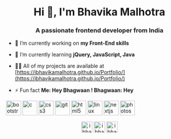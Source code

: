<h1 align="center">Hi 👋, I'm Bhavika Malhotra</h1>
<h3 align="center">A passionate frontend developer from India</h3>

- 🔭 I’m currently working on **my Front-End skills**

- 🌱 I’m currently learning **jQuery, JavaScript, Java**

- 👨‍💻 All of my projects are available at [https://ibhavikamalhotra.github.io/Portfolio/](https://ibhavikamalhotra.github.io/Portfolio/)

- ⚡ Fun fact **Me: Hey Bhagwaan ! Bhagwaan: Hey**

<p align="left"><img src="https://icongr.am/devicon/bootstrap-plain.svg?size=128&color=currentColor" alt="bootstrap" width="40" height="40"/> <img src="https://icongr.am/devicon/c-original.svg?size=128&color=currentColor" alt="c" width="40" height="40"/> <img src="https://icongr.am/devicon/css3-original.svg?size=128&color=currentColor" alt="css3" width="40" height="40"/> <img src="https://www.vectorlogo.zone/logos/git-scm/git-scm-icon.svg" alt="git" width="40" height="40"/> <img src="https://icongr.am/devicon/html5-original-wordmark.svg?size=128&color=currentColor" alt="html5" width="40" height="40"/> <img src="https://upload.wikimedia.org/wikipedia/commons/thumb/3/35/Tux.svg/1200px-Tux.svg.png" alt="linux" width="40" height="40"/> <img src="https://cdn.worldvectorlogo.com/logos/nextjs-3.svg" alt="nextjs" width="40" height="40"/> <img src="https://icongr.am/devicon/photoshop-plain.svg?size=128&color=currentColor" alt="photoshop" width="40" height="40"/></p>

<p align="center">
<a href="https://codepen.io/ibhavikamalhotra" target="blank"><img align="center" src="https://cdn.jsdelivr.net/npm/simple-icons@3.0.1/icons/codepen.svg" alt="ibhavikamalhotra" height="30" width="30" /></a>
<a href="https://linkedin.com/in/ibhavikamalhotra" target="blank"><img align="center" src="https://cdn.jsdelivr.net/npm/simple-icons@3.0.1/icons/linkedin.svg" alt="ibhavikamalhotra" height="30" width="30" /></a>
<a href="https://codesandbox.com/ibhavikamalhotra" target="blank"><img align="center" src="https://cdn.jsdelivr.net/npm/simple-icons@3.0.1/icons/codesandbox.svg" alt="ibhavikamalhotra" height="30" width="30" /></a>
</p>
